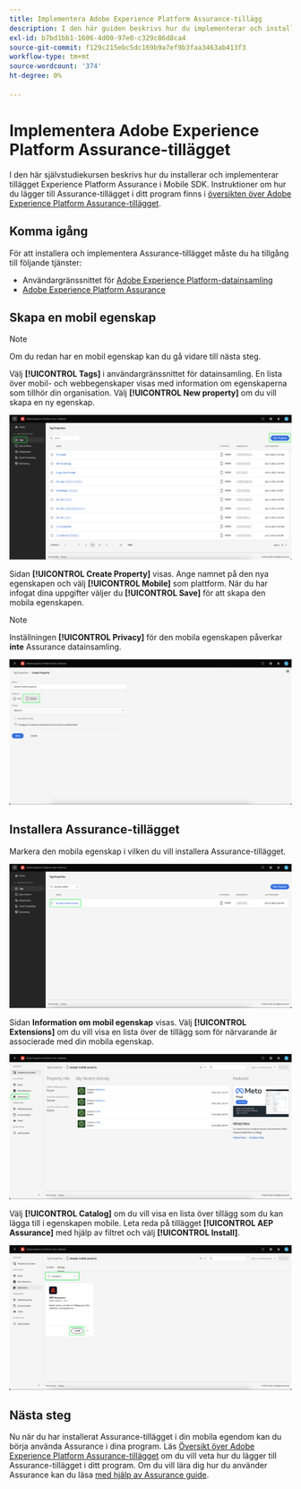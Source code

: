 ```yaml
---
title: Implementera Adobe Experience Platform Assurance-tillägg
description: I den här guiden beskrivs hur du implementerar och installerar Adobe Experience Platform Assurance-tillägget.
exl-id: b7bd1bb1-1606-4d00-97e0-c329c86d8ca4
source-git-commit: f129c215ebc5dc169b9a7ef9b3faa3463ab413f3
workflow-type: tm+mt
source-wordcount: '374'
ht-degree: 0%

---
```


# Implementera Adobe Experience Platform Assurance-tillägget

I den här självstudiekursen beskrivs hur du installerar och implementerar tillägget Experience Platform Assurance i Mobile SDK. Instruktioner om hur du lägger till Assurance-tillägget i ditt program finns i [översikten över Adobe Experience Platform Assurance-tillägget](https://developer.adobe.com/client-sdks/documentation/platform-assurance-sdk/#add-the-aep-assurance-extension-to-your-app).

## Komma igång

För att installera och implementera Assurance-tillägget måste du ha tillgång till följande tjänster:

- Användargränssnittet för [Adobe Experience Platform-datainsamling](https://experience.adobe.com/#/data-collection/)
- [Adobe Experience Platform Assurance](https://experience.adobe.com/assurance)

## Skapa en mobil egenskap

>[!NOTE]
>
>Om du redan har en mobil egenskap kan du gå vidare till nästa steg.

Välj **[!UICONTROL Tags]** i användargränssnittet för datainsamling. En lista över mobil- och webbegenskaper visas med information om egenskaperna som tillhör din organisation. Välj **[!UICONTROL New property]** om du vill skapa en ny egenskap.

![Knappen Ny egenskap är markerad och visar vad du väljer för att skapa en ny egenskap](./images/implement-assurance/create-new-property.png)

Sidan **[!UICONTROL Create Property]** visas. Ange namnet på den nya egenskapen och välj **[!UICONTROL Mobile]** som plattform. När du har infogat dina uppgifter väljer du **[!UICONTROL Save]** för att skapa den mobila egenskapen.

>[!NOTE]
>
>Inställningen **[!UICONTROL Privacy]** för den mobila egenskapen påverkar **inte** Assurance datainsamling.

![Sidan Skapa egenskap visas. Du kan infoga information om din mobila egenskap här.](./images/implement-assurance/create-property.png)

## Installera Assurance-tillägget

Markera den mobila egenskap i vilken du vill installera Assurance-tillägget.

![Sidan Taggegenskaper visas med den valda mobilegenskapen markerad.](./images/implement-assurance/select-mobile-property.png)

Sidan **Information om mobil egenskap** visas. Välj **[!UICONTROL Extensions]** om du vill visa en lista över de tillägg som för närvarande är associerade med din mobila egenskap.

![Sidan med information om mobila egenskaper visas. Information om de senaste aktiviteterna visas. Fliken Tillägg är markerad.](./images/implement-assurance/tag-properties.png)

Välj **[!UICONTROL Catalog]** om du vill visa en lista över tillägg som du kan lägga till i egenskapen mobile. Leta reda på tillägget **[!UICONTROL AEP Assurance]** med hjälp av filtret och välj **[!UICONTROL Install]**.

![Katalogen för tillägg visas. Assurance-tillägget filtreras och visas med installationsknappen markerad.](./images/implement-assurance/assurance-extension.png)

## Nästa steg

Nu när du har installerat Assurance-tillägget i din mobila egendom kan du börja använda Assurance i dina program. Läs [Översikt över Adobe Experience Platform Assurance-tillägget](https://developer.adobe.com/client-sdks/documentation/platform-assurance-sdk/#add-the-aep-assurance-extension-to-your-app) om du vill veta hur du lägger till Assurance-tillägget i ditt program. Om du vill lära dig hur du använder Assurance kan du läsa [med hjälp av Assurance guide](./using-assurance.md).
